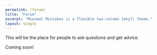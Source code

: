 ```yaml
---
permalink: /forum/
title: "Forum"
excerpt: "Minimal Mistakes is a flexible two-column Jekyll theme."
layout: single
---
```

This will be the place for people to ask questions and get advice.

Coming soon!
